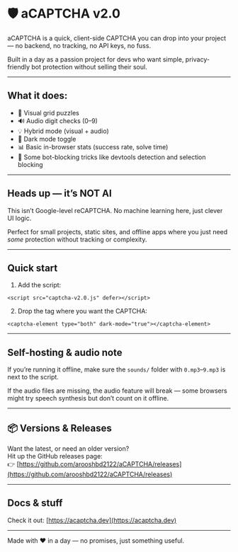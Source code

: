 # 🛡️ aCAPTCHA v2.0

aCAPTCHA is a quick, client-side CAPTCHA you can drop into your project — no backend, no tracking, no API keys, no fuss.

Built in a day as a passion project for devs who want simple, privacy-friendly bot protection without selling their soul.

---

## What it does:

- 🧩 Visual grid puzzles  
- 🔊 Audio digit checks (0–9)  
- 💡 Hybrid mode (visual + audio)  
- 🌙 Dark mode toggle  
- 📊 Basic in-browser stats (success rate, solve time)  
- 🔐 Some bot-blocking tricks like devtools detection and selection blocking

---

## Heads up — it’s NOT AI

This isn’t Google-level reCAPTCHA. No machine learning here, just clever UI logic.

Perfect for small projects, static sites, and offline apps where you just need *some* protection without tracking or complexity.

---

## Quick start

1. Add the script:

```
<script src="captcha-v2.0.js" defer></script>
```

2. Drop the tag where you want the CAPTCHA:

```
<captcha-element type="both" dark-mode="true"></captcha-element>
```

---

## Self-hosting & audio note

If you’re running it offline, make sure the `sounds/` folder with `0.mp3`–`9.mp3` is next to the script.

If the audio files are missing, the audio feature will break — some browsers might try speech synthesis but don’t count on it offline.

---

## 📦 Versions & Releases

Want the latest, or need an older version?  
Hit up the GitHub releases page:  
👉 [https://github.com/arooshbd2122/aCAPTCHA/releases](https://github.com/arooshbd2122/aCAPTCHA/releases)

---

## Docs & stuff

Check it out: [https://acaptcha.dev](https://acaptcha.dev)

---

Made with ❤️ in a day — no promises, just something useful.
